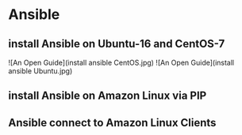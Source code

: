 # Ansible
## install Ansible on Ubuntu-16 and CentOS-7
![An Open Guide](install ansible CentOS.jpg)
![An Open Guide](install ansible Ubuntu.jpg)
## install Ansible on Amazon Linux via PIP
## Ansible connect to Amazon Linux Clients
